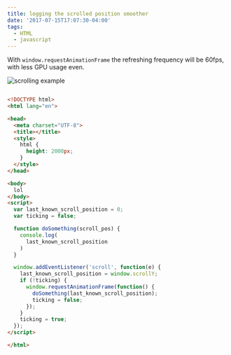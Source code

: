 ```yaml
---
title: logging the scrolled position smoother
date: '2017-07-15T17:07:30-04:00'
tags:
  - HTML
  - javascript
---
```

With `window.requestAnimationFrame` the refreshing frequency will be 60fps, with less GPU usage even.

![scrolling example](/../../../images/uploads/2017-07-15%2017.09.10.gif)
```html

<!DOCTYPE html>
<html lang="en">

<head>
  <meta charset="UTF-8">
  <title></title>
  <style>
    html {
      height: 2000px;
    }
  </style>
</head>

<body>
  lol
</body>
<script>
  var last_known_scroll_position = 0;
  var ticking = false;

  function doSomething(scroll_pos) {
    console.log(
      last_known_scroll_position
    )
  }

  window.addEventListener('scroll', function(e) {
    last_known_scroll_position = window.scrollY;
    if (!ticking) {
      window.requestAnimationFrame(function() {
        doSomething(last_known_scroll_position);
        ticking = false;
      });
    }
    ticking = true;
  });
</script>

</html>

```


